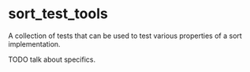 # sort_test_tools

A collection of tests that can be used to test various properties of a sort implementation.

TODO talk about specifics.
